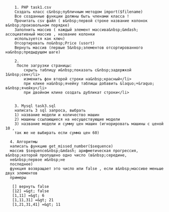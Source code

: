 
        1. PHP task1.csv
        Создать класс с&nbsp;публичным методом import($filename)
        Все созданные функции должны быть членами класса !
        Прочитать csv файл ( в&nbsp;первой строке название колонок в&nbsp;произвольном порядке)
        Заполнить массив ( каждый элемент массива&nbsp;&mdash; ассоциативный массив , название колонки
        используется как ключ)
        Отсортировать по&nbsp;Price (usort)
        Вернуть массив (первые 5&nbsp;элементов отсортированного на&nbsp;предыдущем шаге)

        2. 
         После загрузки страницы:
            скрыть таблицу и&nbsp;показать с&nbsp;задержкой 1&nbsp;сек</li>
            изменить фон второй строки на&nbsp;красный</li>
            при клике на&nbsp;ячейку таблицы добавить &laquo;+&raquo; в&nbsp;ячейку</li>
            при двойном клике создать дубликат строки</li>
 
  
        3. Mysql task3.sql
        написать 3 sql запроса, выбрать
        1) название модели и количество машин
        2) машины ссылающиеся на несуществующие модели
        3) название модели и сумму цен машин (игнорировать машины с ценой 10 ,
        так же не выбирать если сумма цен 60)

      4. Алгоритмы
      написать функцию get_missed_number($sequence)
      массив $sequence&nbsp;&mdash; арифметическая прогрессия, в&nbsp;которой пропущено одно число (в&nbsp;середине,
      не&nbsp;первое и&nbsp;не
      последнее)
      функция возвращает это число или false , если в&nbsp;массиве меньше двух элементов
      примеры
     
       [] вернуть false
       [12] =&gt; false
       [1,11] =&gt; 6
       [1,11,31] =&gt; 21
       [1,21,31,41] =&gt; 11
   